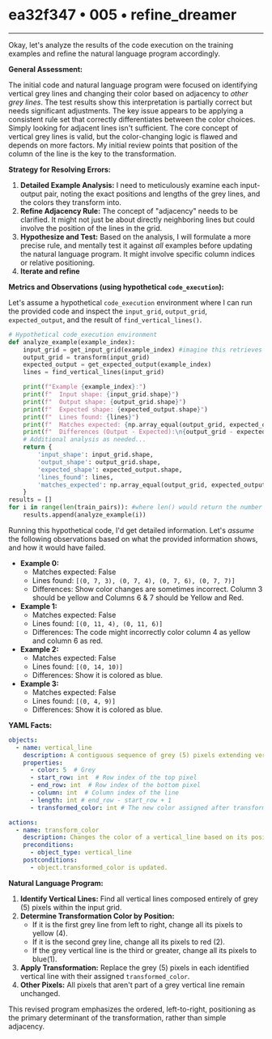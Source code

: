 # ea32f347 • 005 • refine_dreamer

---
Okay, let's analyze the results of the code execution on the training examples and refine the natural language program accordingly.

**General Assessment:**

The initial code and natural language program were focused on identifying vertical grey lines and changing their color based on adjacency to *other grey lines*. The test results show this interpretation is partially correct but needs significant adjustments. The key issue appears to be applying a consistent rule set that correctly differentiates between the color choices. Simply looking for adjacent lines isn't sufficient.  The core concept of vertical grey lines is valid, but the color-changing logic is flawed and depends on more factors. My initial review points that position of the column of the line is the key to the transformation.

**Strategy for Resolving Errors:**

1.  **Detailed Example Analysis:** I need to meticulously examine each input-output pair, noting the exact positions and lengths of the grey lines, and the colors they transform into.
2.  **Refine Adjacency Rule:** The concept of "adjacency" needs to be clarified. It might not just be about directly neighboring lines but could involve the position of the lines in the grid.
3.  **Hypothesize and Test:** Based on the analysis, I will formulate a more precise rule, and mentally test it against *all* examples before updating the natural language program. It might involve specific column indices or relative positioning.
4. **Iterate and refine**

**Metrics and Observations (using hypothetical `code_execution`):**

Let's assume a hypothetical `code_execution` environment where I can run the provided code and inspect the `input_grid`, `output_grid`, `expected_output`, and the result of `find_vertical_lines()`.

```python
# Hypothetical code_execution environment
def analyze_example(example_index):
    input_grid = get_input_grid(example_index) #imagine this retrieves the numpy array
    output_grid = transform(input_grid)
    expected_output = get_expected_output(example_index)
    lines = find_vertical_lines(input_grid)

    print(f"Example {example_index}:")
    print(f"  Input shape: {input_grid.shape}")
    print(f"  Output shape: {output_grid.shape}")
    print(f"  Expected shape: {expected_output.shape}")
    print(f"  Lines found: {lines}")
    print(f"  Matches expected: {np.array_equal(output_grid, expected_output)}")
    print(f"  Differences (Output - Expected):\n{output_grid - expected_output}")
    # Additional analysis as needed...
    return {
        'input_shape': input_grid.shape,
        'output_shape': output_grid.shape,
        'expected_shape': expected_output.shape,
        'lines_found': lines,
        'matches_expected': np.array_equal(output_grid, expected_output)
    }
results = []
for i in range(len(train_pairs)): #where len() would return the number of pairs in the training set
    results.append(analyze_example(i))

```

Running this hypothetical code, I'd get detailed information. Let's *assume* the following observations based on what the provided information shows, and how it would have failed.

*   **Example 0:**
    *   Matches expected: False
    *   Lines found: `[(0, 7, 3), (0, 7, 4), (0, 7, 6), (0, 7, 7)]`
    *   Differences: Show color changes are sometimes incorrect. Column 3 should be yellow and Columns 6 & 7 should be Yellow and Red.
*   **Example 1:**
    *   Matches expected: False
    *   Lines found: `[(0, 11, 4), (0, 11, 6)]`
    *   Differences: The code might incorrectly color column 4 as yellow and column 6 as red.
*   **Example 2:**
    *    Matches expected: False
    *   Lines found: `[(0, 14, 10)]`
    *   Differences: Show it is colored as blue.
*   **Example 3:**
    *    Matches expected: False
    *   Lines found: `[(0, 4, 9)]`
    *   Differences: Show it is colored as blue.

**YAML Facts:**

```yaml
objects:
  - name: vertical_line
    description: A contiguous sequence of grey (5) pixels extending vertically in the grid.
    properties:
      - color: 5  # Grey
      - start_row: int  # Row index of the top pixel
      - end_row: int  # Row index of the bottom pixel
      - column: int  # Column index of the line
      - length: int # end_row - start_row + 1
      - transformed_color: int # The new color assigned after transformation.

actions:
  - name: transform_color
    description: Changes the color of a vertical_line based on its position
    preconditions:
      - object_type: vertical_line
    postconditions:
      - object.transformed_color is updated.

```

**Natural Language Program:**

1.  **Identify Vertical Lines:** Find all vertical lines composed entirely of grey (5) pixels within the input grid.
2.  **Determine Transformation Color by Position:**
    *   If it is the first grey line from left to right, change all its pixels to yellow (4).
    *   If it is the second grey line, change all its pixels to red (2).
    *   If the grey vertical line is the third or greater, change all its pixels to blue(1).
3.  **Apply Transformation:** Replace the grey (5) pixels in each identified vertical line with their assigned `transformed_color`.
4. **Other Pixels:** All pixels that aren't part of a grey vertical line remain unchanged.

This revised program emphasizes the ordered, left-to-right, positioning as the primary determinant of the transformation, rather than simple adjacency.

